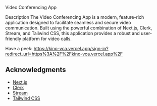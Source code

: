 Video Conferencing App

Description
The Video Conferencing App is a modern, feature-rich application designed to facilitate seamless and secure video communication. Built using the powerful combination of Next.js, Clerk, Stream, and Tailwind CSS, this application provides a robust and user-friendly platform for video calls.

Have a peek: https://kino-vca.vercel.app/sign-in?redirect_url=https%3A%2F%2Fkino-vca.vercel.app%2F

## Acknowledgments

- [Next.js](https://nextjs.org/)
- [Clerk](https://clerk.dev/)
- [Stream](https://getstream.io/)
- [Tailwind CSS](https://tailwindcss.com/)
